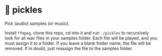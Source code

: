 # 🥒 pickles

Pick (audio) samples (or music).

Install `ffmpeg`, clone this repo, cd into it and run `./pickles`
to recursively look for all wav files in your samples folder.
Each file will be played, and you must assign it to a folder.
If you leave a blank folder name, the file will be removed.
If in doubt, just reassign the file to the samples folder.

